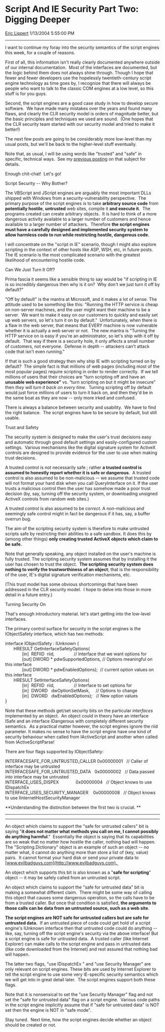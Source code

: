 <div id="page">

# Script And IE Security Part Two: Digging Deeper

[Eric Lippert](https://social.msdn.microsoft.com/profile/Eric%20Lippert) 1/13/2004 5:55:00 PM

-----

<div id="content">

<span></span>

<span>I want to continue my foray into the security semantics of the script engines this week, for a couple of reasons. </span>

<span></span>

<span>First of all, this information isn't really clearly documented anywhere outside of our internal documentation.<span>  Most of the interfaces are documented, but the logic behind them does not always shine through. </span>Though I hope that fewer and fewer developers use the hopelessly twentieth-century script engine technology as time goes by, I recognize that there will always be people who want to talk to the classic COM engines at a low level, so this stuff is for you guys. </span>

<span></span>

<span>Second, the script engines are a good case study in how to develop secure software.<span>  </span>We have made many mistakes over the years and found many flaws, and clearly the CLR security model is orders of magnitude better, but the basic principles and techniques we used are sound.<span>  </span>(One hopes that the CLR security team started with our security model and tried to make it better\!) </span>

<span></span>

<span>The next few posts are going to be considerably more low-level than my usual posts, but we'll be back to the higher-level stuff eventually. </span>

<span></span>

<span>Note that, as usual, I will be using words like "trusted" and "safe" in specific, technical ways.<span>  </span>See my [previous posting](http://blogs.msdn.com/ericlippert/archive/2003/09/25/53097.aspx) on that subject for details. </span>

<span></span>

<span>Enough chit-chat\!<span>  </span>Let's go\! </span>

<span></span>

<span>Script Security -- Why Bother?</span>

<span></span>

<span>The VBScript and JScript engines are arguably the most important DLLs shipped with Windows from a security-vulnerability perspective.  The primary purpose of the script engines is to take **<span>arbitrary source code</span>** from **<span>potentially hostile</span>**, **<span>untrusted</span>** web sites, compile it **<span>and execute it</span>**.  The programs created can create arbitrary objects.  It is hard to think of a more dangerous activity available to a larger number of customers and hence available to a larger number of attackers.  Therefore **<span>the script engines must have a carefully designed and implemented security system to allow harmless code to run while restricting hostile, dangerous code.</span>**</span>

<span>I will concentrate on the "script in IE" scenario, though I might also explore scripting in the context of other hosts like ASP, WSH, etc, in future posts.  The IE scenario is the most complicated scenario with the greatest likelihood of encountering hostile code.</span>

<span>Can We Just Turn It Off?</span>

<span>Prima fascia it seems like a sensible thing to say would be "if scripting in IE is so incredibly dangerous then why is it on?  Why don't we just turn it off by default?"</span><span> </span>

<span></span>

<span>"Off by default" is the mantra at Microsoft, and it makes a lot of sense. The attitude used to be something like this: "Running the HTTP service is cheap on non-server machines, and the user might want their machine to be a server.<span>  </span>We want to make it easy on our customers to quickly and easily set up web servers, so let's turn it on by default."<span>  </span>Unfortunately, when there is a flaw in the web server, that means that EVERY machine is now vulnerable whether it is actually a web server or not.<span>  </span>The new mantra is "Turning the HTTP service on is easy if you're an administrator, so let's ship with it off by default.<span>  </span>That way if there is a security hole, it only affects a small number of customers, not everyone.  Defense in depth -- attackers can't attack code that isn't even running." </span>

<span>If that is such a good strategy then why ship IE with scripting turned on by default?<span>  </span>The simple fact is that millions of web pages (including most of the most popular pages) require scripting in order to render correctly.  If we tell millions of users that their choices are "turn scripting off and have an **<span>unusable web experience”</span>** vs. “turn scripting on but it might be insecure" then *<span>they will turn it back on every time.</span>*  Turning scripting off by default would just force millions of users to turn it back on, and then they'd be in the same boat as they are now -- only more irked and confused.  </span>

<span></span>

<span>There is always a balance between security and usability.<span>  </span>We have to find the right balance.<span>  </span>The script engines have to be secure by default, but still usable. </span>

<span></span>

<span>Trust and Safety</span>

<span>The security system is designed to make the user's trust decisions easy and automatic through good default settings and easily-configured custom settings.  Various mechanisms like the digital signature system for ActiveX controls are designed to provide evidence for the user to use when making trust decisions.</span>

<span>A trusted control is not necessarily safe ; rather **<span>a trusted control is assumed to honestly report whether it is safe or dangerous</span>**.  A trusted control is also assumed to be non-malicious -- we assume that trusted code will not format your hard disk when you call <span>QueryInterface </span>on it. If the user trusts a malicious control then the user has somehow made a poor trust decision (by, say, turning off the security system, or downloading unsigned ActiveX controls from random web sites.)  </span>

<span>A trusted control is also assumed to be *<span>correct</span>*. A non-malicious and seemingly safe control might in fact be dangerous if it has, say, a buffer overrun bug.</span>

<span>The aim of the scripting security system is therefore to make untrusted scripts safe by restricting their abilities to a safe sandbox. It does this by (among other things) **<span>only creating trusted ActiveX objects which claim to be safe.</span>**</span>

<span>Note that generally speaking, any object installed on the user's machine is fully trusted. The scripting security system assumes that by installing it the user has chosen to trust the object.  **<span>The scripting security system does nothing to verify the trustworthiness of an object</span>**; that is the responsibility of the user, IE's digital signature verification mechanisms, etc.</span>

<span>(This trust model has some obvious shortcomings that have been addressed in the CLR security model.  I hope to delve into those in more detail in a future entry.)</span>

<span>Turning Security On</span>

<span>That's enough introductory material. let's start getting into the low-level interfaces.</span>

<span>The primary control surface for security in the script engines is the </span><span>IObjectSafety </span><span>interface, which has two methods:</span>

<span>interface IObjectSafety : IUnknown </span><span>{  
</span><span>       HRESULT GetInterfaceSafetyOptions(  
</span><span>              \[in\]  REFIID  riid,                // Interface that we want options for  
</span><span>              \[out\] DWORD \* pdwSupportedOptions, // Options meaningful on this interface  
</span><span>              \[out\] DWORD \* pdwEnabledOptions);  // current option values on this interface  
</span><span>       HRESULT SetInterfaceSafetyOptions(  
</span><span>              \[in\]  REFIID  riid,                // Interface to set options for  
</span><span>              \[in\]  DWORD   dwOptionSetMask,     // Options to change  
</span><span>              \[in\]  DWORD   dwEnabledOptions);   // New option values  
</span><span>}</span>

<span>Note that these methods get/set security bits on the particular *<span>interfaces</span>* implemented by an object.  An object could in theory have an interface </span><span>ISafe </span><span>and an interface </span><span>IDangerous </span><span>with completely different security semantics.  As a practical matter however, the script engines ignore the </span><span>riid</span><span> parameter. It makes no sense to have the script engine have one kind of security behaviour when called from </span><span>IActiveScript </span><span>and another when called from </span><span>IActiveScriptParse</span><span>\!</span>

<span>There are four flags supported by </span><span>IObjectSafety</span><span>:</span>

<span>INTERFACESAFE\_FOR\_UNTRUSTED\_CALLER 0x00000001   // Caller of interface may be untrusted  
</span><span>INTERFACESAFE\_FOR\_UNTRUSTED\_DATA  </span><span><span> </span></span><span>0x00000002   // Data passed into interface may be untrusted  
</span><span>INTERFACE\_USES\_DISPEX             </span><span><span> </span></span><span>0x00000004   // Object knows to use IDispatchEx  
</span><span>INTERFACE\_USES\_SECURITY\_MANAGER   </span><span><span> </span></span><span>0x00000008   // Object knows to use IInternetHostSecurityManager</span><span> </span>

<span>**Understanding the distinction between the first two is crucial. ** </span>

****

****

<span>An object which claims to support the "safe for untrusted callers" bit is saying "**<span>it does not matter what methods you call on me, I cannot possibly do anything harmful</span>**."  Essentially the object is saying that its capabilities are so weak that no matter how hostile the caller, nothing bad will happen.  The "Scripting.Dictionary" object is an example of such an object -- no matter what, it cannot do anything more than store a list of (key, value) pairs.  It cannot format your hard disk or send your private data to [www.evilbadguys.com](http://www.evilbadguys.com).  </span>

<span>An object which supports this bit is also known as a "**<span>safe for scripting</span>**" object -- it may be safely called from an untrusted script.</span>

<span>An object which claims to support the "safe for untrusted data" bit is making a somewhat different claim.  There might be some way of calling this object that causes some dangerous operation, so the calls have to be from a trusted caller. But once that condition is satisfied, **<span>the arguments to those calls can be data from an untrusted source, such as a web site</span>**.  </span>

**<span>The script engines are NOT safe for untrusted callers but are safe for untrusted data.</span>**<span>  If an untrusted piece of code could get hold of a script engine's <span>IUnknown </span>interface then that untrusted code could do anything -- like, say, turning off the script engine's security via the above interface\! But a script engine is safe for untrusted data.  A trusted caller (like Internet Explorer) can make calls to the script engine and pass in untrusted data (like code downloaded from the Internet) and rest assured that nothing bad will happen.</span>

<span>The latter two flags, "use </span><span>IDispatchEx</span><span> " and "use Security Manager" are only relevant on script engines. These bits are used by Internet Explorer to tell the script engine to use some very IE-specific security semantics which we will get into in great detail later.  The script engines support both these flags.</span>

<span>Note that it is nonsensical to set the "use Security Manager" flag and not set the "safe for untrusted data" flag on a script engine.  Various code paths in the script engine implicitly assume that if "safe for untrusted data" is NOT set then the engine is NOT in "safe mode".</span><span> </span>

<span></span>

<span>Stay tuned.<span>  </span>Next time, how the script engines decide whether an object should be created or not.</span>

</div>

</div>


